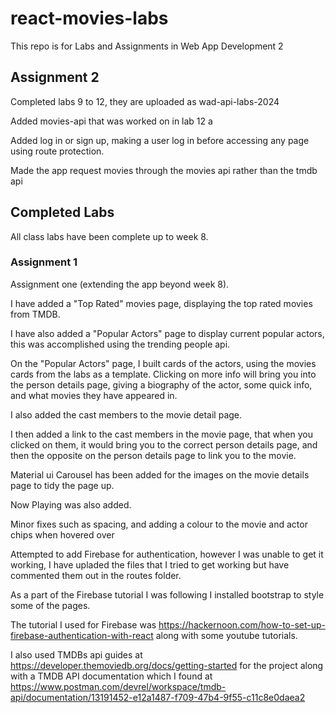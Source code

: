 # react-movies-labs

This repo is for Labs and Assignments in Web App Development 2

## Assignment 2

Completed labs 9 to 12, they are uploaded as wad-api-labs-2024

Added movies-api that was worked on in lab 12 a

Added log in or sign up, making a user log in before accessing any page using route protection.

Made the app request movies through the movies api rather than the tmdb api



## Completed Labs

All class labs have been complete up to week 8.

### Assignment 1

Assignment one (extending the app beyond week 8).

I have added a "Top Rated" movies page, displaying the top rated movies from TMDB.

I have also added a "Popular Actors" page to display current popular actors, this was accomplished using the trending people api.

On the "Popular Actors" page, I built cards of the actors, using the movies cards from the labs as a template. Clicking on more info will bring you into the person details page, giving a biography of the actor, some quick info, and what movies they have appeared in.

I also added the cast members to the movie detail page.

I then added a link to the cast members in the movie page, that when you clicked on them, it would bring you to the correct person details page, and then the opposite on the person details page to link you to the movie.

Material ui Carousel has been added for the images on the movie details page to tidy the page up.

Now Playing was also added.

Minor fixes such as spacing, and adding a colour to the movie and actor chips when hovered over

Attempted to add Firebase for authentication, however I was unable to get it working, I have upladed the files that I tried to get working but have commented them out in the routes folder.

As a part of the Firebase tutorial I was following I installed bootstrap to style some of the pages.

The tutorial I used for Firebase was https://hackernoon.com/how-to-set-up-firebase-authentication-with-react along with some youtube tutorials.

I also used TMDBs api guides at https://developer.themoviedb.org/docs/getting-started for the project along with a TMDB API documentation which I found at https://www.postman.com/devrel/workspace/tmdb-api/documentation/13191452-e12a1487-f709-47b4-9f55-c11c8e0daea2 